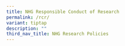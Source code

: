 ```yaml
---
title: NHG Responsible Conduct of Research
permalink: /rcr/
variant: tiptap
description: ""
third_nav_title: NHG Research Policies
---
```

<p></p>